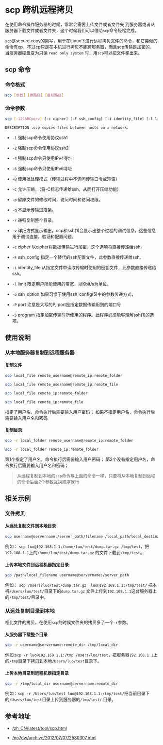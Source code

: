 # scp 跨机远程拷贝

在使用命令操作服务器的时候，常常会需要上传文件或者文件夹 到服务器或者从服务器下载文件或者文件夹，这个时候我们可以借助`scp`命令轻松完成。

`scp`是secure copy的简写，用于在Linux下进行远程拷贝文件的命令，和它类似的命令有cp，不过cp只是在本机进行拷贝不能跨服务器，而且scp传输是加密的。当服务器硬盘变为只读 `read only system`
时，用`scp`可以把文件移出来。

## scp 命令

### 命令格式

```bash
scp [参数] [原路径] [目标路径]
```

### 命令参数

```bash
scp [-1246BCpqrv] [-c cipher] [-F ssh_config] [-i identity_file] [-l limit] [-o ssh_option] [-P port] [-S program] [[user@]host1:]file1 ... [[user@]host2:]file2

DESCRIPTION :scp copies files between hosts on a network.  
```

* `-1` 强制scp命令使用协议ssh1

* `-2` 强制scp命令使用协议ssh2

* `-4` 强制scp命令只使用IPv4寻址

* `-6` 强制scp命令只使用IPv6寻址

* `-B` 使用批处理模式（传输过程中不询问传输口令或短语）

* `-C` 允许压缩。（将-C标志传递给ssh，从而打开压缩功能）

* `-p` 留原文件的修改时间，访问时间和访问权限。

* `-q` 不显示传输进度条。

* `-r` 递归复制整个目录。

* `-v` 详细方式显示输出。scp和ssh(1)会显示出整个过程的调试信息。这些信息用于调试连接，验证和配置问题。

* `-c` cipher 以cipher将数据传输进行加密，这个选项将直接传递给ssh。

* `-F` ssh_config 指定一个替代的ssh配置文件，此参数直接传递给ssh。

* `-i` identity_file 从指定文件中读取传输时使用的密钥文件，此参数直接传递给ssh。

* `-l` limit 限定用户所能使用的带宽，以Kbit/s为单位。

* `-o` ssh_option 如果习惯于使用ssh_config(5)中的参数传递方式，

* `-P` port 注意是大写的P, port是指定数据传输用到的端口号

* `-S` program 指定加密传输时所使用的程序。此程序必须能够理解ssh(1)的选项。

## 使用说明

### 从本地服务器复制到远程服务器

#### 复制文件

```bash
scp local_file remote_username@remote_ip:remote_folder

scp local_file remote_username@remote_ip:remote_file

scp local_file remote_ip:remote_folder

scp local_file remote_ip:remote_file
```

指定了用户名，命令执行后需要输入用户密码； 如果不指定用户名，命令执行后需要输入用户名和密码

#### 复制目录

```bash
scp -r local_folder remote_username@remote_ip:remote_folder

scp -r local_folder remote_ip:remote_folder
```

第1个指定了用户名，命令执行后需要输入用户密码； 第2个没有指定用户名，命令执行后需要输入用户名和密码；

> 从远程复制到本地的`scp`命令与上面的命令一样，只要将从本地复制到远程的命令后面2个参数互换顺序就行

## 相关示例

### 文件拷贝

#### 从远处复制文件到本地目录

```bash
scp username@servername:/server_path/filename /local_path/local_destination
```

例如： `scp luo@192.168.1.1:/home/luo/test/dump.tar.gz /tmp/test`，把`192.168.1.1`上的`/home/luo/test/dump.tar.gz`
的文件下载到`/tmp/test`。

#### 上传本地文件到远程机器指定目录

```bash
scp /path/local_filename username@servername:/server_path
```

例如： `scp /Users/luo/test/dump.tar.gz  luo@192.168.1.1:/tmp/test/` 把本机`/Users/luo/test/`目录下的`dump.tar.gz`
文件上传到`192.168.1.1`这台服务器上的`/tmp/test/`目录中。

### 从远处复制目录到本地

相比文件的拷贝，在使用`scp`的时候文件夹的拷贝多了一个`-r`参数。

#### 从服务器下载整个目录

```bash
scp -r username@servername:remote_dir /tmp/local_dir
```

例如:`scp -r luo@192.168.1.1:/tmp /Users/luo/test`，把服务器`192.168.1.1`上的`/tmp`目录下拷贝到本地`/Users/luo/test`目录下。

#### 上传本地目录到远程机器指定目录

```bash
scp -r /tmp/local_dir username@servername:remote_dir
```

例如：`scp -r /Users/luo/test luo@192.168.1.1:/tmp/test/`把当前目录下的`/Users/luo/test`目录上传到服务器的`/tmp/test/` 目录。

## 参考地址

- [/zh_CN/latest/tool/scp.html](http://linuxtools-rst.readthedocs.io/zh_CN/latest/tool/scp.html)

- [/no7dw/archive/2012/07/07/2580307.html](http://www.cnblogs.com/no7dw/archive/2012/07/07/2580307.html)



